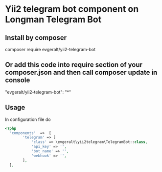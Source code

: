 # Yii2 telegram bot component on Longman Telegram Bot
## Install by composer
composer require evgeralt/yii2-telegram-bot
## Or add this code into require section of your composer.json and then call composer update in console
"evgeralt/yii2-telegram-bot": "*"
## Usage
In configuration file do
```php
<?php
  'components'  =>  [
        'telegram' => [
            'class' => \evgeralt\yii2telegram\TelegramBot::class,
            'api_key' => '',
            'bot_name' => '',
            'webhook' => '',
        ],
  ],
```
